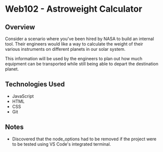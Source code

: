 # Web102 - Astroweight Calculator

## Overview
Consider a scenario where you've been hired by NASA to build an internal tool. Their engineers would like a way to calculate the weight of their various instruments on different planets in our solar system.

This information will be used by the engineers to plan out how much equipment can be transported while still being able to depart the destination planet.

## Technologies Used
- JavaScript
- HTML
- CSS
- Git

## Notes
- Discovered that the node_options had to be removed if the project were to be tested using VS Code's integrated terminal.